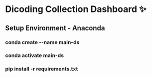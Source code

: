 # Dicoding Collection Dashboard ✨
## Setup Environment - Anaconda
### conda create --name main-ds
### conda activate main-ds
### pip install -r requirements.txt
